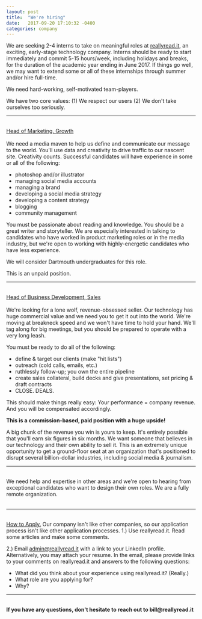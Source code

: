 ```yaml
---
layout: post
title:  "We're hiring"
date:   2017-09-20 17:10:32 -0400
categories: company
---
```

We are seeking 2-4 interns to take on meaningful roles at [reallyread.it](https://reallyread.it/), an exciting, early-stage technology company. Interns should be ready to start immediately and commit 5-15 hours/week, including holidays and breaks, for the duration of the academic year ending in June 2017. If things go well, we may want to extend some or all of these internships through summer and/or hire full-time.

We need hard-working, self-motivated team-players. 

We have two core values: (1) We respect our users (2) We don't take ourselves too seriously. 

*****
<br> 
<u> Head of Marketing, Growth </u> <br> <br>
We need a media maven to help us define and communicate our message to the world. You'll use data and creativity to drive traffic to our nascent site. Creativity counts. Successful candidates will have experience in some or all of the following: 

- photoshop and/or illustrator
- managing social media accounts
- managing a brand
- developing a social media strategy
- developing a content strategy 
- blogging
- community management

You must be passionate about reading and knowledge. You should be a great writer and storyteller. We are especially interested in talking to candidates who have worked in product marketing roles or in the media industry, but we're open to working with highly-energetic candidates who have less experience. 

We will consider Dartmouth undergraduates for this role.

This is an unpaid position. 

*****
<br>
<u> Head of Business Development, Sales </u> <br> <br>
We're looking for a lone wolf, revenue-obsessed seller. Our technology has huge commercial value and we need you to get it out into the world. We're moving at breakneck speed and we won't have time to hold your hand. We'll tag along for big meetings, but you should be prepared to operate with a very long leash. 

You must be ready to do all of the following: 
- define & target our clients (make "hit lists")
- outreach (cold calls, emails, etc.)
- ruthlessly follow-up; you own the entire pipeline
- create sales collateral, build decks and give presentations, set pricing & draft contracts
- CLOSE. DEALS.

This should make things really easy: Your performance = company revenue. And you will be compensated accordingly.

<b> This is a commission-based, paid position with a huge upside! </b>

A big chunk of the revenue you win is yours to keep. It's entirely possible that you'll earn six figures in six months. We want someone that believes in our technology and their own ability to sell it. This is an extremely unique opportunity to get a ground-floor seat at an organization that's positioned to disrupt several billion-dollar industries, including social media & journalism. 
<br> 

*****

<br> 
We need help and expertise in other areas and we're open to hearing from exceptional candidates who want to design their own roles. We are a fully remote organization.
<br>
<br>

*****
<br> 
<u> How to Apply.</u> Our company isn't like other companies, so our application process isn't like other application processes. 
1.) Use reallyread.it. Read some articles and make some comments.

2.) Email admin@reallyread.it with a link to your LinkedIn profile. Alternatively, you may attach your resume. In the email, please provide links to your comments on reallyread.it and answers to the following questions: 

- What did you think about your experience using reallyread.it? (Really.)
- What role are you applying for?
- Why? 

*****
<br>
<b> If you have any questions, don't hesitate to reach out to bill@reallyread.it </b>